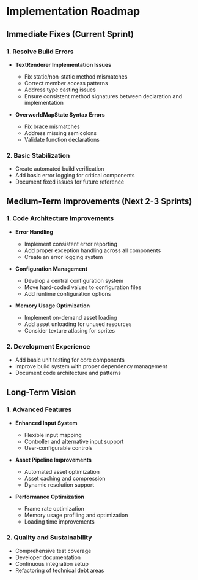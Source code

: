 # Implementation Roadmap

## Immediate Fixes (Current Sprint)

### 1. Resolve Build Errors
- **TextRenderer Implementation Issues**
  - Fix static/non-static method mismatches
  - Correct member access patterns
  - Address type casting issues
  - Ensure consistent method signatures between declaration and implementation
  
- **OverworldMapState Syntax Errors**
  - Fix brace mismatches
  - Address missing semicolons
  - Validate function declarations

### 2. Basic Stabilization
- Create automated build verification
- Add basic error logging for critical components
- Document fixed issues for future reference

## Medium-Term Improvements (Next 2-3 Sprints)

### 1. Code Architecture Improvements
- **Error Handling**
  - Implement consistent error reporting
  - Add proper exception handling across all components
  - Create an error logging system

- **Configuration Management**
  - Develop a central configuration system
  - Move hard-coded values to configuration files
  - Add runtime configuration options

- **Memory Usage Optimization**
  - Implement on-demand asset loading
  - Add asset unloading for unused resources
  - Consider texture atlasing for sprites

### 2. Development Experience
- Add basic unit testing for core components
- Improve build system with proper dependency management
- Document code architecture and patterns

## Long-Term Vision

### 1. Advanced Features
- **Enhanced Input System**
  - Flexible input mapping
  - Controller and alternative input support
  - User-configurable controls

- **Asset Pipeline Improvements**
  - Automated asset optimization
  - Asset caching and compression
  - Dynamic resolution support

- **Performance Optimization**
  - Frame rate optimization
  - Memory usage profiling and optimization
  - Loading time improvements

### 2. Quality and Sustainability
- Comprehensive test coverage
- Developer documentation
- Continuous integration setup
- Refactoring of technical debt areas
